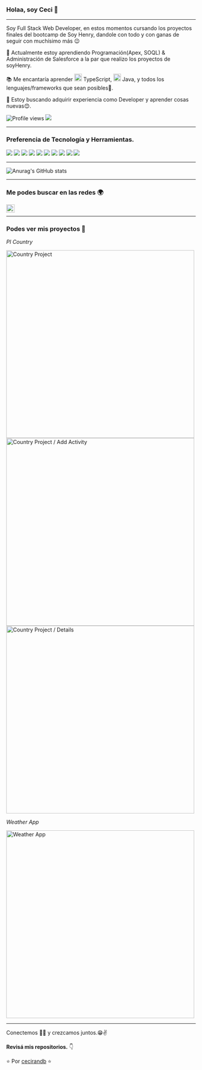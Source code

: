 ### Holaa, soy Ceci 👋

---

Soy Full Stack Web Developer, en estos momentos cursando los proyectos finales del bootcamp de Soy Henry, dandole con todo y con ganas de seguir con muchísimo más :wink:
 
 🌱 Actualmente estoy aprendiendo Programación(Apex, SOQL) & Administración de Salesforce a la par que realizo los proyectos de soyHenry.
 
 :books: Me encantaría aprender <img src="https://user-images.githubusercontent.com/87193132/149215029-5a2bf3e2-f868-4e5b-a1bc-f123a5be9093.png" width="20px"> TypeScript, <img src="https://user-images.githubusercontent.com/87193132/149215324-de19b4e2-ea2c-4729-97dc-96d216499d48.png" width="20px"> Java, y todos los lenguajes/frameworks que sean posibles🤭.
 
 🤔 Estoy buscando adquirir experiencia como Developer y aprender cosas nuevas😊.


![Profile views](https://gpvc.arturio.dev/cecirandb)  <img src="https://img.shields.io/github/followers/cecirandb?label=Follow" style=" float:left, margin-right:10px" />


---


### Preferencia de Tecnología y Herramientas.

<img src = "https://img.shields.io/badge/-HTML5-E34F26?style=flat&logo=html5&logoColor=white"> <img src = "https://img.shields.io/badge/-CSS3-1572B6?style=flat&logo=css3&logoColor=white">
<img src="https://img.shields.io/badge/-JavaScript-eed718?style=flat&logo=javascript&logoColor=ffffff">
<img src="https://img.shields.io/badge/-Sass-cc6699?style=flat&logo=sass&logoColor=ffffff">
<img src="https://img.shields.io/badge/-React-000000?style=flat&logo=react&logoColor=00c8ff">
<img src="https://img.shields.io/badge/-Express.js-787878?style=flat">
<img src="https://img.shields.io/badge/-Node.js-3C873A?style=flat&logo=Node.js&logoColor=white">
<img src="http://img.shields.io/badge/-Git-F1502F?style=flat&logo=git&logoColor=FFFFFF">
<img src="http://img.shields.io/badge/-Github-000000?style=flat&logo=github&logoColor=FFFFFF">
<img src="http://img.shields.io/badge/-VS%20Code-007ACC?style=flat&logo=visual%20studio%20code&logoColor=white">

---

![Anurag's GitHub stats](https://github-readme-stats.vercel.app/api?username=cecirandb&theme=ayu-mirage=true)

---


### Me podes buscar en las redes 🌍
[<img align="left" alt="Cecilia Cuello | LinkedIn" width="22px" src="https://cdn.jsdelivr.net/npm/simple-icons@v3/icons/linkedin.svg" />][linkedin]

<br/>


---
### Podes ver mis proyectos :loudspeaker: 

*PI Country*

<img align="center" alt="Country Project" width="500px" src="https://user-images.githubusercontent.com/87193132/149218993-2a572962-64f5-4dc2-a454-76d96f52a321.png" >

<img align="center" alt="Country Project / Add Activity" width="500px" src="https://user-images.githubusercontent.com/87193132/149219203-8bfe4ff2-02b9-45c7-83f9-4999c218467a.png" >

<img align="center" alt="Country Project / Details" width="500px" src="https://user-images.githubusercontent.com/87193132/149219379-f7cb876b-288e-4b9e-a19a-ef34784bf27d.png" >

*Weather App*

<img align="center" alt="Weather App" width="500px" src="https://user-images.githubusercontent.com/87193132/149218571-a4e8aff0-e111-464e-9537-f7a5bc30b55a.png">

---

Conectemos 👨‍💻 y crezcamos juntos.😁✌

**Revisá mis repositorios.** 👇

:star: Por [cecirandb](https://github.com/cecirandb) :star:

[twitter]: https://twitter.com/cecirandb
[instagram]: https://www.instagram.com/cecirandb/
[linkedin]: https://www.linkedin.com/in/cecilia-cuello/
